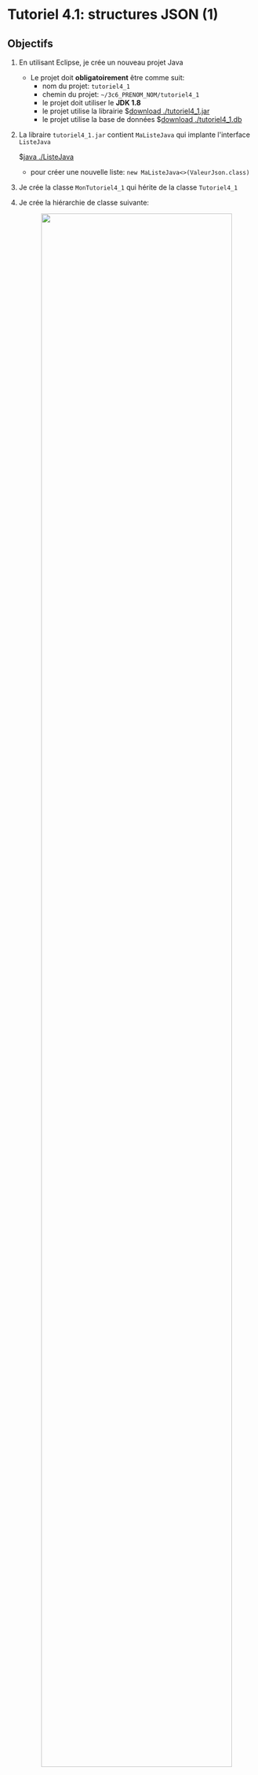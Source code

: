 # Tutoriel 4.1: structures JSON (1)

## Objectifs

1. En utilisant Eclipse, je crée un nouveau projet Java
    * Le projet doit **obligatoirement** être comme suit:
        * nom du projet: `tutoriel4_1`
        * chemin du projet: `~/3c6_PRENOM_NOM/tutoriel4_1`
        * le projet doit utiliser le **JDK 1.8**
        * le projet utilise la librairie $[download ./tutoriel4_1.jar](tutoriel4_1.jar)
        * le projet utilise la base de données $[download ./tutoriel4_1.db](tutoriel4_1.db)

1. La libraire `tutoriel4_1.jar` contient `MaListeJava` qui implante l'interface `ListeJava`

    $[java ./ListeJava]()

    * pour créer une nouvelle liste: `new MaListeJava<>(ValeurJson.class)`

1. Je crée la classe `MonTutoriel4_1` qui hérite de la classe `Tutoriel4_1`

1. Je crée la hiérarchie de classe suivante:

    <center>
        <img src="json.svg" width="90%"/>
    </center>

    1. Je crée les valeurs JSON suivantes:

        * `MonNullJson` qui hérite de `ValeurJson` (avec le bon paramètre de type)
        * `MonBooleenJson` qui hérite de `ValeurJson` (avec le bon paramètre de type)
        * `MonNombreJson` qui hérite de `ValeurJson` (avec le bon paramètre de type)
        * `MaChaineJson` qui hérite de `ValeurJson` (avec le bon paramètre de type)

    1. Je crée la classe `MaListeJson` qui hérite de `ListeJson`

1. Je crée la classe `MonChargeurJson` qui implante l'interface `ChargeurJson`

    $[java ./ChargeurJson]()

    * la méthode `resteDuTexteJson()` retourne le texte restant après un chargement

1. Je code les méthodes servant à charger du texte au format JSON.

1. Je corrige les erreurs de compilation

1. J'ajoute une méthode `main` à la classe `MonTutoriel4_1`:

    $[java ./MonTutoriel4_1 3 6]()

1. J'implante les méthodes pour remplir le contrat du `Tutoriel4_1`, p.ex:

    $[java ./MonTutoriel4_1 8 31]()

1. J'exécute mon projet et je valide mon code:

    <center>
        <img src="validation.png" width="90%">
    </center>


1. J'ajoute les fichiers du projet dans Git 

1. Je fais un `commit` et un `push`

## Réalisation

### Étape 01: créer le projet `tutoriel4_1`

1. Je crée un projet nommé `tutoriel4_1`
    * *File* => *New* => *Java Project*
        * Je décoche *Use default location*
            * je navigue à la racine du dépôt Git `~/3c6_PRENOM_NOM`
            * je crée un nouveau répertoire nommé `tutoriel4_1`
            * je sélectionne ce nouveau répertoire
        * Je vérifie que le projet utilise le JDK **1.8**
        * Je clique sur *Finish*


### Étape 02: ajouter la librairie `tutoriel4_1.jar`

1. Je télécharge le fichier $[download ./tutoriel4_1.jar](tutoriel4_1.jar) et je le place **à la racine du projet**

1. Je rafraîchis Eclipse afin de voir le fichier `.jar`
    * *Clique-droit* sur le projet => *Refresh*

1. J'ajoute la librairie au `classpath`:
    * *Clique-droit* sur le projet => *Build path* => *Configure Build Path*
        * Onglet *Librairies* =>
        * Je clique sur *Add JARs...*
            * je sélectionne le projet `tutoriel4_1`
            * je sélectionne le fichier `tutoriel4_1.jar`
        * Je clique sur *Apply and Close*

### Étape 03: ajouter la base de données `tutoriel4_1.db`

1. Je télécharge le fichier $[download ./tutoriel4_1.db](tutoriel4_1.db) et je le place **à la racine du projet**

1. Je rafraîchis Eclipse afin de voir le fichier `.db`
    * *Clique-droit* sur le projet => *Refresh*


### Étape 04: créer la classe `MonTutoriel4_1`

1. Je crée une nouvelle classe nommée `MonTutoriel4_1`
    * *Clique-droit* sur le projet => *New* => *Class*
        *  *Name*: `MonTutoriel4_1`

### Étape 05: hériter de Tutoriel4_1

1. J'ouvre `MonTutoriel4_1` et j'ajoute `extends Tutoriel4_1`

1. J'utilise $[kbd](Ctrl+1) pour ajouter le `import` de `Tutoriel4_1`

1. J'utilise $[kbd](Ctrl+1) pour générer les méthodes manquantes
    * option `add unimplemented methods`

### Étape 06: créer la classe `MonNullJson`

1. Je crée une nouvelle classe nommée `MonNullJson`
    * *Clique-droit* sur le projet => *New* => *Class*
        *  *Name*: `MonNullJson`

1. J'ouvre `MonNullJson` et j'ajoute `extends ValeurJson<Void>`

1. J'utilise $[kbd](Ctrl+1) pour générer les méthodes manquantes
    * option `add unimplemented methods`

1. Je code la classe:

    $[java ./MonNullJson]()

### Étape 07: créer la classe `MonBooleenJson`

1. Je crée une nouvelle classe nommée `MonBooleenJson`
    * *Clique-droit* sur le projet => *New* => *Class*
        *  *Name*: `MonBooleenJson`

1. J'ouvre `MonBooleenJson` et j'ajoute `extends ValeurJson<Boolean>`

1. J'utilise $[kbd](Ctrl+1) pour générer les méthodes manquantes
    * option `add unimplemented methods`

1. Je code la classe:

    $[java ./MonBooleenJson]()

### Étape 08: créer la classe `MonNombreJson`

1. Je crée une nouvelle classe nommée `MonNombreJson`
    * *Clique-droit* sur le projet => *New* => *Class*
        *  *Name*: `MonNombreJson`

1. J'ouvre `MonNombreJson` et j'ajoute `extends ValeurJson<Double>`

1. J'utilise $[kbd](Ctrl+1) pour générer les méthodes manquantes
    * option `add unimplemented methods`

1. Je code la classe:

    $[java ./MonNombreJson]()

### Étape 09: créer la classe `MaChaineJson`

1. Je crée une nouvelle classe nommée `MaChaineJson`
    * *Clique-droit* sur le projet => *New* => *Class*
        *  *Name*: `MaChaineJson`

1. J'ouvre `MaChaineJson` et j'ajoute `extends ValeurJson<String>`

1. J'utilise $[kbd](Ctrl+1) pour générer les méthodes manquantes
    * option `add unimplemented methods`

1. Je code la classe:

    $[java ./MaChaineJson]()

### Étape 10: créer la classe `MaListeJson`

1. Je crée une nouvelle classe `MaListeJson`
    * *Clique-droit* sur le projet => *New* => *Class*
        *  *Name*: `MaListeJson`

1. J'ouvre `MaListeJson` et j'ajoute `extends ListeJson`

1. J'utilise $[kbd](Ctrl+1) pour générer les méthodes manquantes
    * option `add unimplemented methods`

1. Je code la classe:

    $[java ./MaListeJson]()

    * NOTE: pour simplifier, on ignore le cas `[]` (liste vide)


### Étape 11: créer la classe `MonChargeurJson`

1. Je crée une nouvelle classe nommée `MonChargeurJson`
    * *Clique-droit* sur le projet => *New* => *Class*
        *  *Name*: `MonChargeurJson`

1. J'utilise $[kbd](Ctrl+1) pour générer les méthodes manquantes
    * option `add unimplemented methods`

1. Je code la classe:

    $[java ./MonChargeurJson]()


### Étape 12: remplir le contrat `Tutoriel4_1`

1. J'implante les méthodes pour remplir le contrat du `Tutoriel4_1`, p.ex:

    $[java ./MonTutoriel4_1 8 31]()

### Étape 13: ajouter la méthode `main`

1. J'ouvre `MonTutoriel4_1` et j'ajoute la méthode `main`

    $[java ./MonTutoriel4_1 1 6]()

### Étape 14: exécuter pour valider


1. J'exécute mon projet et je valide mon code:

    <center>
        <img src="validation.png" width="90%">
    </center>
